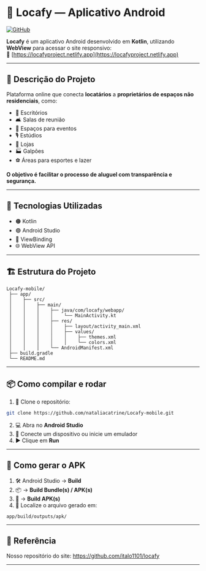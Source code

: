 # 📱 Locafy — Aplicativo Android

[![GitHub](https://img.shields.io/badge/GitHub-Locafy--mobile-black?logo=github)](https://github.com/nataliacatrine/Locafy-mobile)

**Locafy** é um aplicativo Android desenvolvido em **Kotlin**, utilizando **WebView** para acessar o site responsivo:  
🔗 [https://locafyproject.netlify.app](https://locafyproject.netlify.app)

---

## 📝 Descrição do Projeto

Plataforma online que conecta **locatários** a **proprietários de espaços não residenciais**, como:  

- 🏢 Escritórios  
- 🛋️ Salas de reunião  
- 🎉 Espaços para eventos  
- 🎙️ Estúdios  
- 🏬 Lojas  
- 🏭 Galpões  
- ⚽ Áreas para esportes e lazer  

**O objetivo é facilitar o processo de aluguel com transparência e segurança.**

---

## 🚀 Tecnologias Utilizadas

- 🟠 Kotlin  
- 🟣 Android Studio  
- 🔵 ViewBinding  
- 🌐 WebView API  

---

## 🏗️ Estrutura do Projeto

```
Locafy-mobile/
 ├── app/
 │    ├── src/
 │    │    ├── main/
 │    │    │    ├── java/com/locafy/webapp/
 │    │    │    │    └── MainActivity.kt
 │    │    │    ├── res/
 │    │    │    │    ├── layout/activity_main.xml
 │    │    │    │    ├── values/
 │    │    │    │    │    ├── themes.xml
 │    │    │    │    │    └── colors.xml
 │    │    │    └── AndroidManifest.xml
 ├── build.gradle
 └── README.md
```

---

## 📦 Como compilar e rodar

1. 🔽 Clone o repositório:  
```bash
git clone https://github.com/nataliacatrine/Locafy-mobile.git
```

2. 💻 Abra no **Android Studio**  
3. 📱 Conecte um dispositivo ou inicie um emulador  
4. ▶️ Clique em **Run**  

---

## 📲 Como gerar o APK

1. 🛠️ Android Studio → **Build**  
2. 📦 → **Build Bundle(s) / APK(s)**  
3. 📲 → **Build APK(s)**  
4. 📁 Localize o arquivo gerado em:  
```
app/build/outputs/apk/
```

---


## 🔗 Referência

Nosso repositório do site: https://github.com/italo1101/locafy


---
